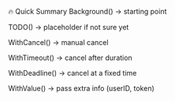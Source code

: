 🔥 Quick Summary
Background() → starting point

TODO() → placeholder if not sure yet

WithCancel() → manual cancel

WithTimeout() → cancel after duration

WithDeadline() → cancel at a fixed time

WithValue() → pass extra info (userID, token)